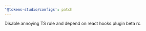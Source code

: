 ```yaml
---
'@tokens-studio/configs': patch
---
```


Disable annoying TS rule and depend on react hooks plugin beta rc.
